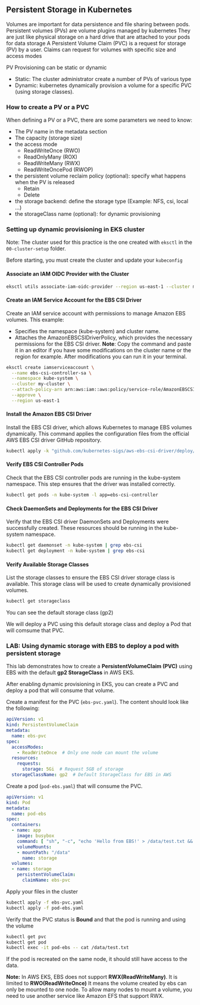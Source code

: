 ## Persistent Storage in Kubernetes

Volumes are important for data persistence and file sharing between pods.
Persistent volumes (PVs) are volume plugins managed by kubernetes
They are just like physical storage on a hard drive that are attached to your pods for data storage
A Persistent Volume Claim (PVC) is a request for storage (PV) by a user. Claims can request for volumes with specific size and access modes

PV Provisioning can be static or dynamic 
- Static: The cluster administrator create a number of PVs of various type
- Dynamic: kubernetes dynamically provision a volume for a specific PVC (using storage classes).

### How to create a PV or a PVC
When defining a PV or a PVC, there are some parameters we need to know:
- The PV name in the metadata section
- The capacity (storage size)
- the access mode
    - ReadWriteOnce (RWO)
    - ReadOnlyMany (ROX)
    - ReadWriteMany (RWX)
    - ReadWriteOncePod (RWOP)
- the persistent volume reclaim policy (optional): specify what happens when the PV is released
    - Retain
    - Delete
- the storage backend: define the storage type (Example: NFS, csi, local ...)
- the storageClass name (optional): for dynamic provisioning

### Setting up dynamic provisioning in EKS cluster
Note: The cluster used for this practice is the one created with `eksctl` in the `00-cluster-setup` folder.

Before starting, you must create the cluster and update your `kubeconfig`

#### Associate an IAM OIDC Provider with the Cluster

```bash
eksctl utils associate-iam-oidc-provider --region us-east-1 --cluster my-cluster --approve
```
#### Create an IAM Service Account for the EBS CSI Driver

Create an IAM service account with permissions to manage Amazon EBS volumes. This example:
- Specifies the namespace (kube-system) and cluster name.
- Attaches the AmazonEBSCSIDriverPolicy, which provides the necessary permissions for the EBS CSI driver.
**Note**: Copy the command and paste it in an editor if you have some modifications on the cluster name or the region for example. After modifications you can run it in your terminal.

```bash
eksctl create iamserviceaccount \
  --name ebs-csi-controller-sa \
  --namespace kube-system \
  --cluster my-cluster \
  --attach-policy-arn arn:aws:iam::aws:policy/service-role/AmazonEBSCSIDriverPolicy \
  --approve \
  --region us-east-1
```
#### Install the Amazon EBS CSI Driver
Install the EBS CSI driver, which allows Kubernetes to manage EBS volumes dynamically. This command applies the configuration files from the official AWS EBS CSI driver GitHub repository.
```bash
kubectl apply -k "github.com/kubernetes-sigs/aws-ebs-csi-driver/deploy/kubernetes/overlays/stable/ecr/?ref=release-1.20"
```
#### Verify EBS CSI Controller Pods
Check that the EBS CSI controller pods are running in the kube-system namespace. This step ensures that the driver was installed correctly.
```bash
kubectl get pods -n kube-system -l app=ebs-csi-controller
```
#### Check DaemonSets and Deployments for the EBS CSI Driver
Verify that the EBS CSI driver DaemonSets and Deployments were successfully created. These resources should be running in the kube-system namespace.
```bash
kubectl get daemonset -n kube-system | grep ebs-csi
kubectl get deployment -n kube-system | grep ebs-csi
```
#### Verify Available Storage Classes
List the storage classes to ensure the EBS CSI driver storage class is available. This storage class will be used to create dynamically provisioned volumes.
```bash
kubectl get storageclass
```
You can see the default storage class (gp2)

We will deploy a PVC using this default storage class and deploy a Pod that will comsume that PVC.

### LAB: Using dynamic storage with EBS to deploy a pod with persistent storage

This lab demonstrates how to create a **PersistentVolumeClaim (PVC)** using EBS with the default **gp2 StorageClass** in AWS EKS.

After enabling dynamic provisioning in EKS, you can create a PVC and deploy a pod that will consume that volume.

Create a manifest for the PVC (`ebs-pvc.yaml`). The content should look like the following:

```yaml
apiVersion: v1
kind: PersistentVolumeClaim
metadata:
  name: ebs-pvc
spec:
  accessModes:
    - ReadWriteOnce  # Only one node can mount the volume
  resources:
    requests:
      storage: 5Gi  # Request 5GB of storage
  storageClassName: gp2  # Default StorageClass for EBS in AWS
```
Create a pod (`pod-ebs.yaml`) that will consume the PVC.

```yaml
apiVersion: v1
kind: Pod
metadata:
  name: pod-ebs
spec:
  containers:
  - name: app
    image: busybox
    command: [ "sh", "-c", "echo 'Hello from EBS!' > /data/test.txt && sleep 3600" ]
    volumeMounts:
    - mountPath: "/data"
      name: storage
  volumes:
  - name: storage
    persistentVolumeClaim:
      claimName: ebs-pvc
```
Apply your files in the cluster

```bash
kubectl apply -f ebs-pvc.yaml
kubectl apply -f pod-ebs.yaml
```
Verify that the PVC status is **Bound** and that the pod is running and using the volume
```bash
kubectl get pvc
kubectl get pod
kubectl exec -it pod-ebs -- cat /data/test.txt
```
If the pod is recreated on the same node, it should still have access to the data.

**Note:** In AWS EKS, EBS does not support **RWX(ReadWriteMany)**. It is limited to **RWO(ReadWriteOnce)** It means the volume created by ebs can only be mounted to one node. To allow many nodes to mount a volume, you need to use another service like Amazon EFS that support RWX.
